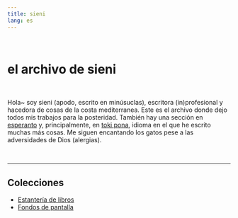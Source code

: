 ```yaml
---
title: sieni
lang: es
---
```


<br>

# el archivo de sieni

<br>

Hola~ soy sieni (apodo, escrito en minúsuclas), escritora (in)profesional y hacedora de cosas de la costa mediterranea. Este es el archivo donde dejo todos mis trabajos para la posteridad. También hay una sección en [esperanto](/eo) y, principalmente, en [toki pona](/sp), idioma en el que he escrito muchas más cosas. Me siguen encantando los gatos pese a las adversidades de Dios (alergias).

<br>

---

## Colecciones

* [Estantería de libros](estanteria)
* [Fondos de pantalla](fondos)